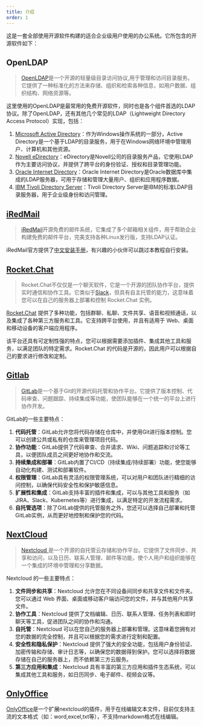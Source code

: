 ```yaml
---
title: 介绍
order: 1
---
```


这是一套全部使用开源软件构建的适合企业级用户使用的办公系统。它所包含的开源软件如下：

## OpenLDAP

> [OpenLDAP](https://www.openldap.org/)是一个开源的轻量级目录访问协议,用于管理和访问目录服务。它提供了一种标准化的方法来存储、组织和检索各种信息，如用户数据、组织结构、网络资源等。

这里使用的OpenLDAP是最常用的免费开源软件，同时也是各个组件首选的LDAP协议。除了OpenLDAP，还有其他几个常见的LDAP（Lightweight Directory Access Protocol）实现，包括：

1. [Microsoft Active Directory](https://learn.microsoft.com/en-us/windows-server/identity/ad-ds/get-started/virtual-dc/active-directory-domain-services-overview)：作为Windows操作系统的一部分，Active Directory是一个基于LDAP的目录服务，用于在Windows网络环境中管理用户、计算机和其他资源。
2. [Novell eDirectory](https://www.microfocus.com/)：eDirectory是Novell公司的目录服务产品，它使用LDAP作为主要访问协议，并提供了跨平台的身份验证、授权和目录管理功能。
3. [Oracle Internet Directory](https://www.oracle.com/middleware/technologies/internet-directory.html)：Oracle Internet Directory是Oracle数据库中集成的LDAP服务器，可用于存储和管理大量用户、组织和应用程序数据。
4. [IBM Tivoli Directory Server](https://www.ibm.com/docs/en/sdse/6.3.0?topic=server-quick-start-guide)：Tivoli Directory Server是IBM的标准LDAP目录服务器，用于企业级身份和访问管理。

## [iRedMail](broken-reference)

> [iRedMail](https://www.iredmail.org/)开源免费的邮件系统，它集成了多个邮箱相关组件，用于帮助企业构建免费的邮件平台，完美支持各种Linux发行版，支持LDAP认证。

iRedMail官方提供了[中文安装手册](https://docs.iredmail.org/index.html)，有兴趣的小伙伴可以跳过本教程自行安装。

## [Rocket.Chat](broken-reference)

> Rocket.Chat不仅仅是一个聊天软件，它是一个开源的团队协作平台，提供实时通信和协作工具。它类似于[Slack](https://slack.com/intl/zh-cn/)，但具有自主托管的能力，这意味着您可以在自己的服务器上部署和控制 Rocket.Chat 实例。

[Rocket.Chat](https://www.rocket.chat/) 提供了多种功能，包括群聊、私聊、文件共享、语音和视频通话，以及集成了各种第三方服务和工具。它支持跨平台使用，并且有适用于 Web、桌面和移动设备的客户端应用程序。

该平台还具有可定制性强的特点，您可以根据需要添加插件、集成其他工具和服务，以满足团队的特定需求。Rocket.Chat 的代码是开源的，因此用户可以根据自己的要求进行修改和定制。

## [Gitlab](broken-reference)

> [GitLab](https://about.gitlab.com/)是一个基于Git的开源代码托管和协作平台。它提供了版本控制、代码审查、问题跟踪、持续集成等功能，使团队能够在一个统一的平台上进行协作开发。

GitLab的一些主要特点：

1. **代码托管**：GitLab允许您将代码存储在仓库中，并使用Git进行版本控制。您可以创建公共或私有的仓库来管理项目代码。
2. **协作功能**：GitLab提供了代码审查、合并请求、Wiki、问题追踪和讨论等工具，以便团队成员之间更好地协作和交流。
3. **持续集成和部署**：GitLab内置了CI/CD（持续集成/持续部署）功能，使您能够自动化构建、测试和部署软件。
4. **权限管理**：GitLab具有灵活的权限管理系统，可以对用户和团队进行精细的访问控制，以确保代码安全性和保护敏感信息。
5. **扩展性和集成**：GitLab支持丰富的插件和集成，可以与其他工具和服务（如JIRA、Slack、Kubernetes等）进行集成，以满足特定的开发流程需求。
6. **自托管选项**：除了GitLab提供的托管服务之外，您还可以选择自己部署和托管GitLab实例，从而更好地控制和保护您的代码。

## [NextCloud](broken-reference)

> [Nextcloud ](https://nextcloud.com/)是一个开源的自托管云存储和协作平台。它提供了文件同步、共享和访问，以及日历、联系人管理、邮件等功能，使个人用户和组织能够在一个集成的环境中管理和分享数据。

Nextcloud 的一些主要特点：

1. **文件同步和共享**：Nextcloud 允许您在不同设备间同步和共享文件和文件夹。您可以通过 Web 界面、桌面或移动客户端访问您的文件，并与其他用户共享文件。
2. **协作工具**：Nextcloud 提供了文档编辑、日历、联系人管理、任务列表和即时聊天等工具，促进团队之间的协作和沟通。
3. **自托管**：Nextcloud 可以在您自己的服务器上部署和管理。这意味着您拥有对您的数据的完全控制，并且可以根据您的需求进行定制和配置。
4. **安全性和隐私保护**：Nextcloud 提供了强大的安全功能，包括用户身份验证、加密传输和存储、审计日志等，以确保您的数据得到保护。您可以选择将数据存储在自己的服务器上，而不依赖第三方云服务。
5. **第三方应用和集成**：Nextcloud 具有丰富的第三方应用和插件生态系统，可以集成其他工具和服务，如日历同步、电子邮件、视频会议等。

## [OnlyOffice](../07-onlyoffice/page-6.md)

[OnlyOffice](https://www.onlyoffice.com/)是一个扩展nextcloud的插件，用于在线编辑文本文件，目前仅支持主流的文本格式（如：word,excel,txt等），不支持markdown格式在线编辑。

